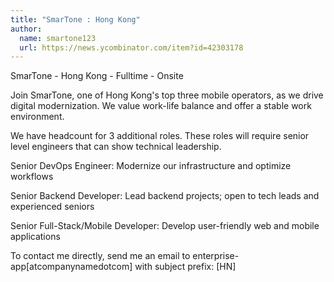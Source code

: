 ```yaml
---
title: "SmarTone : Hong Kong"
author:
  name: smartone123
  url: https://news.ycombinator.com/item?id=42303178
---
```

SmarTone - Hong Kong - Fulltime - Onsite

Join SmarTone, one of Hong Kong&#x27;s top three mobile operators, as we drive digital modernization. We value work-life balance and offer a stable work environment.

We have headcount for 3 additional roles. These roles will require senior level engineers that can show technical leadership.

Senior DevOps Engineer: Modernize our infrastructure and optimize workflows

Senior Backend Developer: Lead backend projects; open to tech leads and experienced seniors

Senior Full-Stack&#x2F;Mobile Developer: Develop user-friendly web and mobile applications

To contact me directly, send me an email to enterprise-app[atcompanynamedotcom] with subject prefix: [HN]
<JobApplication />
